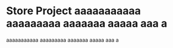 Store Project
aaaaaaaaaaa
aaaaaaaaa
aaaaaaa
aaaaa
aaa
a
=========
aaaaaaaaaaa
aaaaaaaaa
aaaaaaa
aaaaa
aaa
a